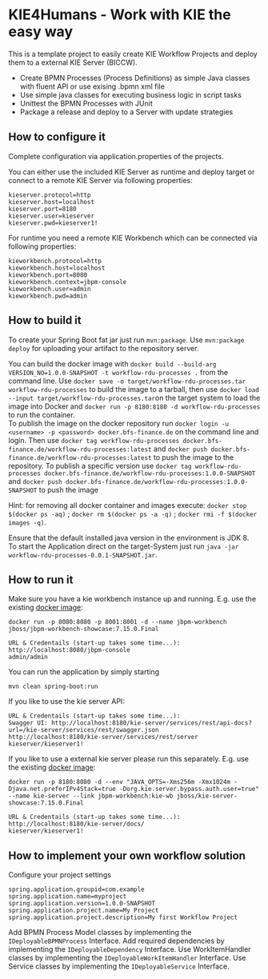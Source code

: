 KIE4Humans - Work with KIE the easy way
========================================

This is a template project to easily create KIE Workflow Projects and deploy them to a external KIE Server (BICCW).
- Create BPMN Processes (Process Definitions) as simple Java classes with fluent API or use exising .bpmn xml file
- Use simple java classes for executing business logic in script tasks
- Unittest the BPMN Processes with JUnit
- Package a release and deploy to a Server with update strategies

How to configure it
------------------------------

Complete configuration via application.properties of the projects.

You can either use the included KIE Server as runtime and deploy target or 
connect to a remote KIE Server via following properties:
```
kieserver.protocol=http
kieserver.host=localhost
kieserver.port=8180
kieserver.user=kieserver
kieserver.pwd=kieserver1!
```

For runtime you need a remote KIE Workbench which can be connected via following properties:
```
kieworkbench.protocol=http
kieworkbench.host=localhost
kieworkbench.port=8080
kieworkbench.context=jbpm-console
kieworkbench.user=admin
kieworkbench.pwd=admin
```

How to build it
------------------------------
To create your Spring Boot fat jar just run `mvn:package`. Use `mvn:package deploy` for uploading your artifact to the repository server.<br/>

You can build the docker image with `docker build --build-arg VERSION_NO=1.0.0-SNAPSHOT -t workflow-rdu-processes .` from the command line. Use `docker save -o target/workflow-rdu-processes.tar workflow-rdu-processes` to build the image to a tarball, then use `docker load --input target/workflow-rdu-processes.tar`on the target system to load the image into Docker and `docker run -p 8180:8180 -d workflow-rdu-processes` to run the container.<br/>
To publish the image on the docker repository run `docker login -u <username> -p <password> docker.bfs-finance.de` on the command line and login. Then use `docker tag workflow-rdu-processes docker.bfs-finance.de/workflow-rdu-processes:latest` and `docker push docker.bfs-finance.de/workflow-rdu-processes:latest` to push the image to the repository. To publish a specific version use `docker tag workflow-rdu-processes docker.bfs-finance.de/workflow-rdu-processes:1.0.0-SNAPSHOT` and `docker push docker.bfs-finance.de/workflow-rdu-processes:1.0.0-SNAPSHOT` to push the image<br/>

Hint: for removing all docker container and images execute: `docker stop $(docker ps -aq)` ; `docker rm $(docker ps -a -q)` ; `docker rmi -f $(docker images -q)`.

Ensure that the default installed java version in the environment is JDK 8.<br/>
To start the Application direct on the target-System just run `java -jar workflow-rdu-processes-0.0.1-SNAPSHOT.jar`.

How to run it
------------------------------

Make sure you have a kie workbench instance up and running. E.g. use the existing [docker image](https://hub.docker.com/r/jboss/jbpm-workbench-showcase):

```
docker run -p 8080:8080 -p 8001:8001 -d --name jbpm-workbench jboss/jbpm-workbench-showcase:7.15.0.Final

URL & Credentails (start-up takes some time...):
http://localhost:8080/jbpm-console
admin/admin
```

You can run the application by simply starting

```
mvn clean spring-boot:run
```

If you like to use the kie server API:

```
URL & Credentails (start-up takes some time...):
Swagger UI: http://localhost:8180/kie-server/services/rest/api-docs?url=/kie-server/services/rest/swagger.json
http://localhost:8180/kie-server/services/rest/server
kieserver/kieserver1!
```

If you like to use a external kie server please run this separately. E.g. use the existing [docker image](https://hub.docker.com/r/jboss/kie-server-showcase):

```
docker run -p 8180:8080 -d --env "JAVA_OPTS=-Xms256m -Xmx1024m -Djava.net.preferIPv4Stack=true -Dorg.kie.server.bypass.auth.user=true" --name kie-server --link jbpm-workbench:kie-wb jboss/kie-server-showcase:7.15.0.Final

URL & Credentails (start-up takes some time...):
http://localhost:8180/kie-server/docs/
kieserver/kieserver1!
```

How to implement your own workflow solution
------------------------------
Configure your project settings

```
spring.application.groupid=com.example
spring.application.name=myproject
spring.application.version=1.0.0-SNAPSHOT
spring.application.project.name=My Project
spring.application.project.description=My first Workflow Project
```

Add BPMN Process Model classes by implementing the ```IDeployableBPMNProcess``` Interface.
Add required dependencies by implementing the ```IDeployableDependency``` Interface.
Use WorkItemHandler classes by implementing the ```IDeployableWorkItemHandler``` Interface.
Use Service classes by implementing the ```IDeployableService``` Interface.
